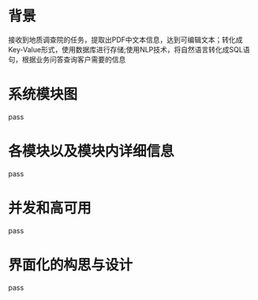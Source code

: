 # 背景
接收到地质调查院的任务，提取出PDF中文本信息，达到可编辑文本；转化成Key-Value形式，使用数据库进行存储;使用NLP技术，将自然语言转化成SQL语句，根据业务问答查询客户需要的信息
# 系统模块图
pass
# 各模块以及模块内详细信息
pass
# 并发和高可用
pass
# 界面化的构思与设计
pass
